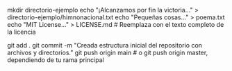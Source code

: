 mkdir directorio-ejemplo
echo "¡Alcanzamos por fin la victoria..." > directorio-ejemplo/himnonacional.txt
echo "Pequeñas cosas..." > poema.txt
echo "MIT License..." > LICENSE.md # Reemplaza con el texto completo de la licencia

git add .
git commit -m "Creada estructura inicial del repositorio con archivos y directorios."
git push origin main # o git push origin master, dependiendo de tu rama principal


